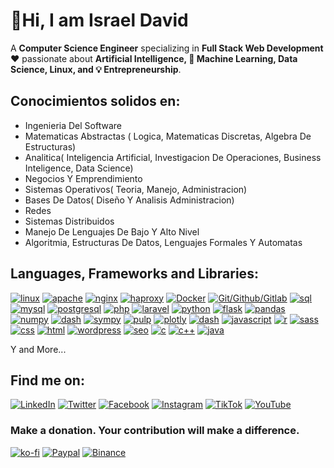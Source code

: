 # 👋Hi, I am Israel David

A **Computer Science Engineer** specializing in **Full Stack Web Development** ❤️ passionate about **Artificial Intelligence, 🤖 Machine Learning, Data Science, Linux, and 💡 Entrepreneurship**.  

## Conocimientos solidos en:
- Ingenieria Del Software
- Matematicas Abstractas ( Logica, Matematicas Discretas, Algebra De Estructuras)
- Analitica( Inteligencia Artificial, Investigacion De Operaciones, Business Inteligence, Data Science)
- Negocios Y Emprendimiento
- Sistemas Operativos( Teoria, Manejo, Administracion)
- Bases De Datos( Diseño Y Analisis  Administracion)
- Redes
- Sistemas Distribuidos
- Manejo De Lenguajes De Bajo Y Alto Nivel
- Algoritmia, Estructuras De Datos, Lenguajes Formales Y Automatas

## Languages, Frameworks and Libraries:
[![linux](https://img.shields.io/badge/linux-orange?logo=linux&style=for-the-badge&logoColor=white&labelColor=101010)]() 
[![apache](https://img.shields.io/badge/apache-purple?logo=apache&style=for-the-badge&logoColor=white&labelColor=101010)]() 
[![nginx](https://img.shields.io/badge/nginx-yellow?logo=nginx&style=for-the-badge&logoColor=white&labelColor=101010)]() 
[![haproxy](https://img.shields.io/badge/haproxy-orange?logo=haproxy&style=for-the-badge&logoColor=white&labelColor=101010)]() 
[![Docker](https://img.shields.io/badge/Docker-green?logo=Docker&style=for-the-badge&logoColor=white&labelColor=101010)]() 
[![Git/Github/Gitlab](https://img.shields.io/badge/Git%2FGithub%2FGitlab-gray?logo=Git&style=for-the-badge&logoColor=white&labelColor=101010)]() 
[![sql](https://img.shields.io/badge/sql-yellow?logo=sql&style=for-the-badge&logoColor=white&labelColor=101010)]() 
[![mysql](https://img.shields.io/badge/mysql-purple?logo=mysql&style=for-the-badge&logoColor=white&labelColor=101010)]() 
[![postgresql](https://img.shields.io/badge/postgresql-orange?logo=postgresql&style=for-the-badge&logoColor=white&labelColor=101010)]() 
[![php](https://img.shields.io/badge/php-purple?logo=php&style=for-the-badge&logoColor=white&labelColor=101010)]() 
[![laravel](https://img.shields.io/badge/laravel-green?logo=laravel&style=for-the-badge&logoColor=white&labelColor=101010)]() 
[![python](https://img.shields.io/badge/python-blue?logo=python&style=for-the-badge&logoColor=white&labelColor=101010)]() 
[![flask](https://img.shields.io/badge/flask-purple?logo=flask&style=for-the-badge&logoColor=white&labelColor=101010)]() 
[![pandas](https://img.shields.io/badge/pandas-orange?logo=pandas&style=for-the-badge&logoColor=white&labelColor=101010)]() 
[![numpy](https://img.shields.io/badge/numpy-red?logo=numpy&style=for-the-badge&logoColor=white&labelColor=101010)]() 
[![dash](https://img.shields.io/badge/dash-gray?logo=dash&style=for-the-badge&logoColor=white&labelColor=101010)]() 
[![sympy](https://img.shields.io/badge/sympy-green?logo=sympy&style=for-the-badge&logoColor=white&labelColor=101010)]() 
[![pulp](https://img.shields.io/badge/pulp-gray?logo=pulp&style=for-the-badge&logoColor=white&labelColor=101010)]() 
[![plotly](https://img.shields.io/badge/plotly-yellow?logo=plotly&style=for-the-badge&logoColor=white&labelColor=101010)]() 
[![dash](https://img.shields.io/badge/dash-gray?logo=dash&style=for-the-badge&logoColor=white&labelColor=101010)]() 
[![javascript](https://img.shields.io/badge/javascript-blue?logo=javascript&style=for-the-badge&logoColor=white&labelColor=101010)]() 
[![r](https://img.shields.io/badge/r-yellow?logo=r&style=for-the-badge&logoColor=white&labelColor=101010)]() 
[![sass](https://img.shields.io/badge/sass-orange?logo=sass&style=for-the-badge&logoColor=white&labelColor=101010)]() 
[![css](https://img.shields.io/badge/css-orange?logo=css&style=for-the-badge&logoColor=white&labelColor=101010)]() 
[![html](https://img.shields.io/badge/html-red?logo=html&style=for-the-badge&logoColor=white&labelColor=101010)]() 
[![wordpress](https://img.shields.io/badge/wordpress-gray?logo=wordpress&style=for-the-badge&logoColor=white&labelColor=101010)]() 
[![seo](https://img.shields.io/badge/seo-blue?logo=seo&style=for-the-badge&logoColor=white&labelColor=101010)]() 
[![c](https://img.shields.io/badge/c-orange?logo=c&style=for-the-badge&logoColor=white&labelColor=101010)]() 
[![c++](https://img.shields.io/badge/c%2B%2B-yellow?logo=c%2B%2B&style=for-the-badge&logoColor=white&labelColor=101010)]() 
[![java](https://img.shields.io/badge/java-purple?logo=java&style=for-the-badge&logoColor=white&labelColor=101010)]() 

Y and More...

## Find me on:
[![LinkedIn](https://img.shields.io/badge/LinkedIn-israeldavidvm-0077B5?style=for-the-badge&logo=linkedin&logoColor=white&labelColor=101010)](https://www.linkedin.com/in/israeldavidvm/)
[![Twitter](https://img.shields.io/badge/Twitter-@israeldavidvm-1DA1F2?style=for-the-badge&logo=twitter&logoColor=white&labelColor=101010)](https://twitter.com/israeldavidvm)
[![Facebook](https://img.shields.io/badge/Facebook-israeldavidvm-1877F2?style=for-the-badge&logo=facebook&logoColor=white&labelColor=101010)](https://www.facebook.com/israeldavidvm)
[![Instagram](https://img.shields.io/badge/Instagram-@israeldavidvmv-gray?style=for-the-badge&logo=instagram&logoColor=white&labelColor=101010)](https://www.instagram.com/israeldavidvm/)
[![TikTok](https://img.shields.io/badge/TikTok-@israeldavidvm-E4405F?style=for-the-badge&logo=tiktok&logoColor=white&labelColor=101010)](https://www.tiktok.com/@israeldavidvm)
[![YouTube](https://img.shields.io/badge/YouTube-@israeldavidvm-FF0000?style=for-the-badge&logo=youtube&logoColor=white&labelColor=101010)](https://www.youtube.com/channel/UCmZLFpEPNdwpJOhal0wry7A)

### Make a donation. Your contribution will make a difference.
[![ko-fi](https://ko-fi.com/img/githubbutton_sm.svg)](https://ko-fi.com/israeldavidvm)
[![Paypal](https://img.shields.io/badge/Paypal-@israeldavidvm-0077B5?style=for-the-badge&logo=paypal&logoColor=white&labelColor=101010)](https://paypal.me/israeldavidvm)
[![Binance](https://img.shields.io/badge/Binance_ID-809179020-101010?style=for-the-badge&logo=binancel&logoColor=white&labelColor=101010)](https://www.binance.com/activity/referral-entry/CPA?ref=CPA_004ZGH9EIS)
